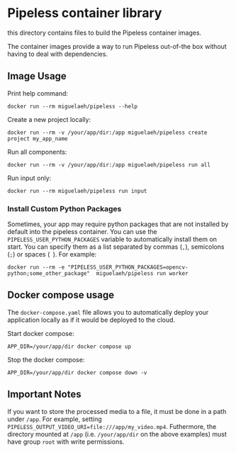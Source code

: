 # Pipeless container library

this directory contains files to build the Pipeless container images.

The container images provide a way to run Pipeless out-of-the box without having to deal with dependencies.

## Image Usage

Print help command:

```console
docker run --rm miguelaeh/pipeless --help
```

Create a new project locally:

```console
docker run --rm -v /your/app/dir:/app miguelaeh/pipeless create project my_app_name
```

Run all components:

```console
docker run --rm -v /your/app/dir:/app miguelaeh/pipeless run all
```

Run input only:

```console
docker run --rm miguelaeh/pipeless run input
```

### Install Custom Python Packages

Sometimes, your app may require python packages that are not installed by default into the pipeless container. You can use the `PIPELESS_USER_PYTHON_PACKAGES` variable to automatically install them on start. You can specify them as a list separated by commas (`,`), semicolons (`;`) or spaces (` `). For example:

```console
docker run --rm -e "PIPELESS_USER_PYTHON_PACKAGES=opencv-python;some_other_package"  miguelaeh/pipeless run worker
```

## Docker compose usage

The `docker-compose.yaml` file allows you to automatically deploy your application locally as if it would be deployed to the cloud.

Start docker compose:

```console
APP_DIR=/your/app/dir docker compose up
```

Stop the docker compose:

```console
APP_DIR=/your/app/dir docker compose down -v
```

## Important Notes 

If you want to store the processed media to a file, it must be done in a path under `/app`. For example, setting `PIPELESS_OUTPUT_VIDEO_URI=file:///app/my_video.mp4`.
Futhermore, the directory mounted at `/app` (i.e. `/your/app/dir` on the above examples) must have group `root` with write permissions.
